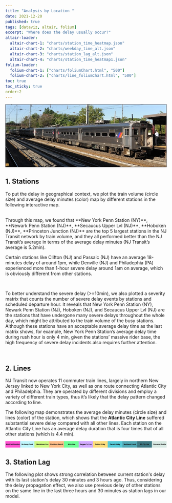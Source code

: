 ```yaml
---
title: "Analysis by Location "
date: 2021-12-20
published: true
tags: [dataviz, altair, folium]
excerpt: "Where does the delay usually occur?"
altair-loader:
  altair-chart-1: "charts/station_time_heatmap.json"
  altair-chart-2: "charts/weekday_time_alt.json"
  altair-chart-3: "charts/station_lag_alt.json"
  altair-chart-4: "charts/station_time_heatmap1.json"
folium-loader:
  folium-chart-1: ["charts/foliumChart.html", "500"]
  folium-chart-2: ["charts/line_foliumChart.html", "500"]
toc: true
toc_sticky: true
order:2
---
```

![NJ_Transit_Amtrak](https://raw.githubusercontent.com/Xiaoyi-Wu0711/nj_transit_model/master/assets/images/us_njtransit_nec.jpeg)


## 1. Stations 
To put the delay in geographical context, we plot the train volume (circle size) and average delay minutes (color) map by different stations in the following interactive map. 
<div id="folium-chart-1"></div>
<br> 
Through this map, we found that **New York Penn Station (NY)**, **Newark Penn Station (NJ)**, **Secaucus Upper Lvl (NJ)**, **Hoboken (NJ)**, **Princeton Junction (NJ)** are the top 5 largest stations in the NJ Transit network by train volume, and they all performed better than the NJ Transit’s average in terms of the average delay minutes (NJ Transit’s average is 5.2min).

Certain stations like Clifton (NJ) and Passaic (NJ) have an average 18-minutes delay of around 1pm, while Denville (NJ) and Philadephia (PA) experienced more than 1-hour severe delay around 1am on average, which is obviously different from other stations.
<div id="altair-chart-1"></div>
<br> 

To better understand the severe delay (>=10min), we also plotted a severity matrix that counts the number of severe delay events by stations and scheduled departure hour. It reveals that New York Penn Station (NY), Newark Penn Station (NJ), Hoboken (NJ), and Secaucus Upper Lvl (NJ) are the stations that have undergone many severe delays throughout the whole day, which might be attributed to the train volume of the busy stations. Although these stations have an acceptable average delay time as the last matrix shows, for example, New York Penn Station’s average delay time during rush hour is only 4 min, given the stations’ massive rider base, the high frequency of severe delay incidents also requires further attention.
<div id="altair-chart-4"></div>
<br> 

## 2. Lines

NJ Transit now operates 11 commuter train lines, largely in northern New Jersey linked to New York City, as well as one route connecting Atlantic City and Philadelphia. They are operated by different divisions and employ a variety of different train types, thus it’s likely that the delay pattern changed according to line.

The following map demonstrates the average delay minutes (circle size) and lines (color) of the station, which shows that the **Atlantic City Line** suffered substantial severe delay compared with all other lines. Each station on the Atlantic City Line has an average delay duration that is four times that of all other stations (which is 4.4 min).

![line_legend](https://raw.githubusercontent.com/Xiaoyi-Wu0711/nj_transit_model/master/assets/images/line_legend.jpg)
<div id="folium-chart-2"></div>

## 3. Station Lag
The following plot shows strong correlation between current station's delay with its last station's delay 30 minutes and 3 hours ago.
Thus, considering the delay propagation effect, we also use previous delay of other stations on the same line in the last three hours and 30 minutes as station lags in our model.
<div id="altair-chart-3"></div>



